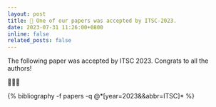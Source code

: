 ```yaml
---
layout: post
title: 🍻 One of our papers was accepted by ITSC-2023.
date: 2023-07-31 11:26:00+0800
inline: false
related_posts: false
---
```


The following paper was accepted by ITSC 2023. Congrats to all the authors!

🍻🍻🍻

<div class="publications">
{% bibliography -f papers -q @*[year=2023&&abbr=ITSC]* %}
</div>
